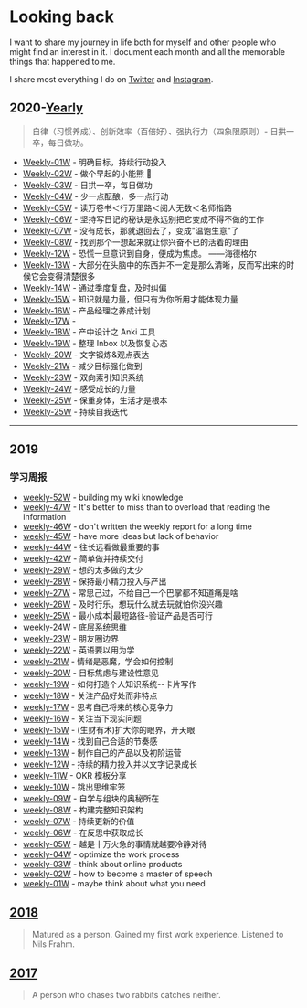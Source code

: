 # Looking back

I want to share my journey in life both for myself and other people who might find an interest in it. I document each month and all the memorable things that happened to me.

I share most everything I do on [Twitter](https://twitter.com/hackdapp) and [Instagram](https://instagram.com/hackdapp).

## 2020-[Yearly](looking-back/2020/yearly_plan.md)

> 自律（习惯养成）、创新效率（百倍好）、强执行力（四象限原则）- 日拱一卒，每日做功。

- [Weekly-01W](looking-back/2020/weekly_01.md) - 明确目标，持续行动投入
- [Weekly-02W](looking-back/2020/weekly_02.md) - 做个早起的小能熊 🐻️
- [Weekly-03W](looking-back/2020/weekly_03.md) - 日拱一卒，每日做功
- [Weekly-04W](looking-back/2020/weekly_04.md) - 少一点酝酿，多一点行动
- [Weekly-05W](looking-back/2020/weekly_05.md) - 读万卷书＜行万里路＜阅人无数＜名师指路
- [Weekly-06W](looking-back/2020/weekly_06.md) - 坚持写日记的秘诀是永远别把它变成不得不做的工作
- [Weekly-07W](looking-back/2020/weekly_07.md) - 没有成长，那就退回去了，变成"温饱生意"了
- [Weekly-08W](looking-back/2020/weekly_08.md) - 找到那个一想起来就让你兴奋不已的活着的理由
- [Weekly-12W](looking-back/2020/weekly_12.md) - 恐慌一旦意识到自身，便成为焦虑。 ——海德格尔
- [Weekly-13W](looking-back/2020/weekly_13.md) - 大部分在头脑中的东西并不一定是那么清晰，反而写出来的时候它会变得清楚很多
- [Weekly-14W](looking-back/2020/weekly_14.md) - 通过季度复盘，及时纠偏
- [Weekly-15W](looking-back/2020/weekly_15.md) - 知识就是力量，但只有为你所用才能体现力量
- [Weekly-16W](looking-back/2020/weekly_16.md) - 产品经理之养成计划
- [Weekly-17W](looking-back/2020/weekly_17.md) -
- [Weekly-18W](looking-back/2020/weekly_18.md) - 产中设计之 Anki 工具
- [Weekly-19W](looking-back/2020/weekly_19.md) - 整理 Inbox 以及恢复心态
- [Weekly-20W](looking-back/2020/weekly_20.md) - 文字锻炼&观点表达
- [Weekly-21W](looking-back/2020/weekly_21.md) - 减少目标强化做到
- [Weekly-23W](looking-back/2020/weekly_23.md) - 双向索引知识系统
- [Weekly-24W](looking-back/2020/weekly_24.md) - 感受成长的力量
- [Weekly-25W](looking-back/2020/weekly_25.md) - 保重身体，生活才是根本
- [Weekly-25W](looking-back/2020/weekly_26.md) - 持续自我迭代

---

## 2019

### 学习周报

- [weekly-52W](looking-back/2019/2019-52.md) - building my wiki knowledge
- [weekly-47W](looking-back/2019/20191122_weekly_47) - It's better to miss than to overload that reading the information
- [weekly-46W](looking-back/2019/20191116_weekly_46.md) - don't written the weekly report for a long time
- [weekly-45W](looking-back/2019/20191110_weekly_45.md) - have more ideas but lack of behavior
- [weekly-44W](looking-back/2019/20191101_weekly_44.md) - 往长远看做最重要的事
- [weekly-42W](looking-back/2019/20191020_weekly_42.md) - 简单做并持续交付
- [weekly-29W](looking-back/2019/20190720_weekly_29.md) - 想的太多做的太少
- [weekly-28W](looking-back/2019/20190713_weekly_28.md) - 保持最小精力投入与产出
- [weekly-27W](looking-back/2019/20190706_weekly_27.md) - 常思己过，不给自己一个巴掌都不知道痛是啥
- [weekly-26W](looking-back/2019/20190629_weekly_26.md) - 及时行乐，想玩什么就去玩就怕你没兴趣
- [weekly-25W](looking-back/2019/20190623_weekly_25.md) - 最小成本|最短路径-验证产品是否可行
- [weekly-24W](looking-back/2019/20190616_weekly_24.md) - 底层系统思维
- [weekly-23W](looking-back/2019/20190603_weekly_23.md) - 朋友圈边界
- [weekly-22W](looking-back/2019//20190602-weekly-22.md) - 英语要以用为学
- [weekly-21W](looking-back/2019/20190526-weekly-21.md) - 情绪是恶魔，学会如何控制
- [weekly-20W](looking-back/2019/20190519-weekly-20.md) - 目标焦虑与建设性意见
- [weekly-19W](looking-back/2019/20190512-weekly-19.md) - 如何打造个人知识系统--卡片写作
- [weekly-18W](looking-back/2019/20190505-weekly-18.md) - 关注产品好处而非特点
- [weekly-17W](looking-back/2019/20190428_weekly_17.md) - 思考自己将来的核心竞争力
- [weekly-16W](looking-back/2019/20190421_weekly_16.md) - 关注当下现实问题
- [weekly-15W](looking-back/2019/20190414_weekly_15.md) - (生财有术)扩大你的眼界，开天眼
- [weekly-14W](looking-back/2019/20190407_weekly_14.md) - 找到自己合适的节奏感
- [weekly-13W](looking-back/2019/20190331_weekly_13.md) - 制作自己的产品以及初阶运营
- [weekly-12W](looking-back/2019/20190324_weekly_12.md) - 持续的精力投入并以文字记录成长
- [weekly-11W](looking-back/2019/20190317_weekly_11.md) - OKR 模板分享
- [weekly-10W](looking-back/2019/20190310_weekly_10.md) - 跳出思维牢笼
- [weekly-09W](looking-back/2019/20190303_weekly_09.md) - 自学与组块的奥秘所在
- [weekly-08W](looking-back/2019/20190224_weekly_08.md) - 构建完整知识架构
- [weekly-07W](looking-back/2019/20190217_weekly_07.md) - 持续更新的价值
- [weekly-06W](looking-back/2019/20190210_weekly_06.md) - 在反思中获取成长
- [weekly-05W](looking-back/2019/20190203_weekly_05.md) - 越是十万火急的事情就越要冷静对待
- [weekly-04W](looking-back/2019/20190127_weekly_04.md) - optimize the work process
- [weekly-03W](looking-back/2019/20190120_weekly_03.md) - think about online products
- [weekly-02W](looking-back/2019/20190113_weekly_02.md) - how to become a master of speech
- [weekly-01W](looking-back/2019/20190106_weekly_01.md) - maybe think about what you need

## [2018](#)

> Matured as a person. Gained my first work experience. Listened to Nils Frahm.

## [2017](#)

> A person who chases two rabbits catches neither.
